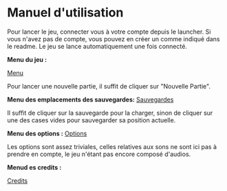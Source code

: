 # Manuel d'utilisation

Pour lancer le jeu, connecter vous à votre compte depuis le launcher. Si vous n'avez pas de compte, vous pouvez en créer un comme indiqué dans le readme.
Le jeu se lance automatiquement une fois connecté.

**Menu du jeu :**

[Menu](./images/menu.jpg)

Pour lancer une nouvelle partie, il suffit de cliquer sur "Nouvelle Partie".

**Menu des emplacements des sauvegardes:**
[Sauvegardes](./images/save.jpg)

Il suffit de cliquer sur la sauvegarde pour la charger, sinon de cliquer sur une des cases vides pour sauvegarder sa position actuelle.

**Menu des options :**
[Options](./images/settings.jpg)

Les options sont assez triviales, celles relatives aux sons ne sont ici pas à prendre en compte, le jeu n'étant pas encore composé d'audios.

**Menud es credits :**

[Credits](./images/credits.jpg)